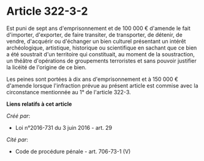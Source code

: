 # Article 322-3-2

Est puni de sept ans d'emprisonnement et de 100 000 € d'amende le fait d'importer, d'exporter, de faire transiter, de
transporter, de détenir, de vendre, d'acquérir ou d'échanger un bien culturel présentant un intérêt archéologique,
artistique, historique ou scientifique en sachant que ce bien a été soustrait d'un territoire qui constituait, au moment de
la soustraction, un théâtre d'opérations de groupements terroristes et sans pouvoir justifier la licéité de l'origine de ce
bien. 

Les peines sont portées à dix ans d'emprisonnement et à 150 000 € d'amende lorsque l'infraction prévue au présent article est
commise avec la circonstance mentionnée au 1° de l'article 322-3.

**Liens relatifs à cet article**

_Créé par_:

  - Loi n°2016-731 du 3 juin 2016 - art. 29

_Cité par_:

  - Code de procédure pénale - art. 706-73-1 (V)

